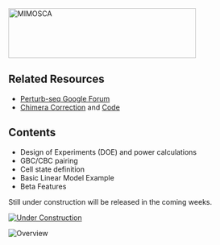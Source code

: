 <img src="https://github.com/asncd/MIMOSCA/blob/master/common_files/mimosca_logo.png" title="MIMOSCA" alt="MIMOSCA" height=99 width=372>

## Related Resources

* <a href="https://groups.google.com/forum/#!forum/perturb-seq">Perturb-seq Google Forum</a>
* <a href="http://biorxiv.org/content/early/2016/12/12/093237">Chimera Correction</a>  and <a href="https://github.com/asncd/schimera">Code</a>

## Contents

* Design of Experiments (DOE) and power calculations
* GBC/CBC pairing
* Cell state definition
* Basic Linear Model Example
* Beta Features

Still under construction will be released in the coming weeks.

<a href="https://github.com/asncd/schimera"><img src="http://www.clipartbest.com/cliparts/ncE/KRE/ncEKRE7Ai.gif" title="Under Construction" alt="Under Construction"></a>

<img src="https://github.com/asncd/MIMOSCA/blob/master/common_files/comp_flow.png" title="Overview" alt="Overview">
